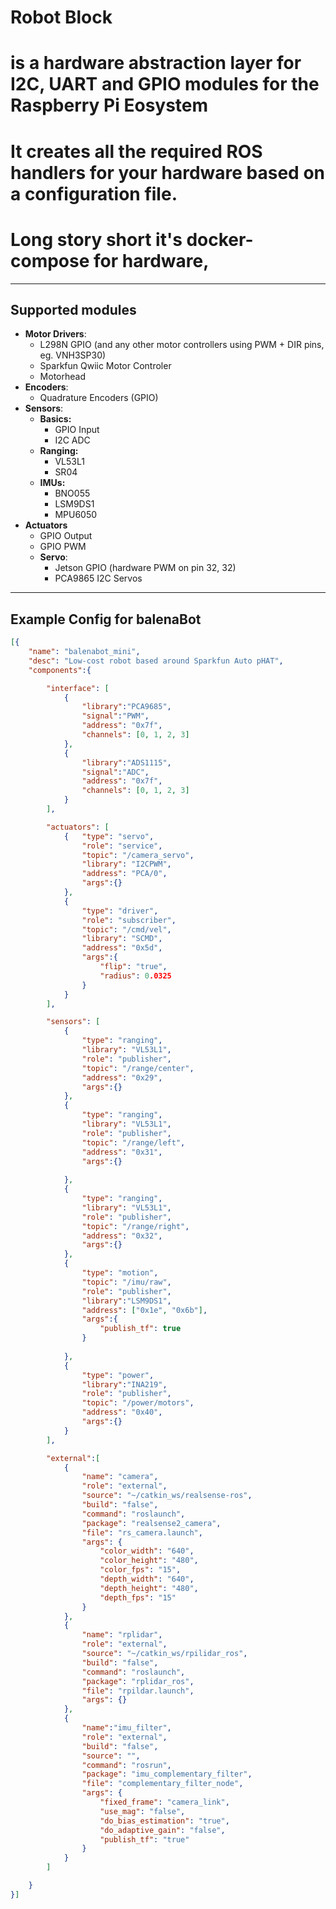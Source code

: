 # Robot Block 
# is a hardware abstraction layer for I2C, UART and GPIO modules for the Raspberry Pi Eosystem
# It creates all the required ROS handlers for your hardware based on a configuration file. 
# Long story short it's docker-compose for hardware, 


---
## Supported modules
* **Motor Drivers**: 
    * L298N GPIO (and any other motor controllers using PWM + DIR pins, eg. VNH3SP30)
    * Sparkfun Qwiic Motor Controler
    * Motorhead
* **Encoders**: 
    * Quadrature Encoders (GPIO)
* **Sensors**: 
    * **Basics:**
        * GPIO Input 
        * I2C ADC 
    * **Ranging:**
        * VL53L1
        * SR04
    * **IMUs:**
        * BNO055
        * LSM9DS1
        * MPU6050
* **Actuators**
    * GPIO Output 
    * GPIO PWM 
    * **Servo**:
        * Jetson GPIO (hardware PWM on pin 32, 32)
        * PCA9865 I2C Servos


---
## Example Config for balenaBot
``` json
[{
    "name": "balenabot_mini", 
    "desc": "Low-cost robot based around Sparkfun Auto pHAT",
    "components":{

        "interface": [
            {   
                "library":"PCA9685",
                "signal":"PWM",
                "address": "0x7f",
                "channels": [0, 1, 2, 3]
            },
            {
                "library":"ADS1115",
                "signal":"ADC",
                "address": "0x7f",
                "channels": [0, 1, 2, 3]
            }
        ],

        "actuators": [
            {   "type": "servo",
                "role": "service",
                "topic": "/camera_servo",
                "library": "I2CPWM",
                "address": "PCA/0",
                "args":{}
            }, 
            {
                "type": "driver",
                "role": "subscriber",
                "topic": "/cmd/vel",
                "library": "SCMD",
                "address": "0x5d", 
                "args":{
                    "flip": "true",
                    "radius": 0.0325 
                }
            }
        ],

        "sensors": [
            {
                "type": "ranging",
                "library": "VL53L1",
                "role": "publisher",
                "topic": "/range/center", 
                "address": "0x29",
                "args":{}
            }, 
            {
                "type": "ranging",
                "library": "VL53L1",
                "role": "publisher",
                "topic": "/range/left",
                "address": "0x31",
                "args":{}
                
            }, 
            {
                "type": "ranging",
                "library": "VL53L1",
                "role": "publisher",
                "topic": "/range/right", 
                "address": "0x32",
                "args":{}
            },
            {
                "type": "motion",
                "topic": "/imu/raw",
                "role": "publisher",
                "library":"LSM9DS1",
                "address": ["0x1e", "0x6b"],
                "args":{
                    "publish_tf": true
                }
                
            },
            {
                "type": "power",
                "library":"INA219",
                "role": "publisher",
                "topic": "/power/motors",
                "address": "0x40",
                "args":{}
            }
        ],

        "external":[
            {
                "name": "camera",
                "role": "external",
                "source": "~/catkin_ws/realsense-ros",
                "build": "false",
                "command": "roslaunch",
                "package": "realsense2_camera",
                "file": "rs_camera.launch",
                "args": {
                    "color_width": "640",
                    "color_height": "480",
                    "color_fps": "15",
                    "depth_width": "640",
                    "depth_height": "480",
                    "depth_fps": "15"
                }
            },
            {
                "name": "rplidar",
                "role": "external",
                "source": "~/catkin_ws/rpilidar_ros",
                "build": "false",
                "command": "roslaunch",
                "package": "rplidar_ros",
                "file": "rpildar.launch",
                "args": {}
            },
            {
                "name":"imu_filter",
                "role": "external",
                "build": "false",
                "source": "",
                "command": "rosrun",
                "package": "imu_complementary_filter",
                "file": "complementary_filter_node",
                "args": {
                    "fixed_frame": "camera_link",
                    "use_mag": "false",
                    "do_bias_estimation": "true", 
                    "do_adaptive_gain": "false", 
                    "publish_tf": "true"
                }
            }
        ]

    }
}]

```
